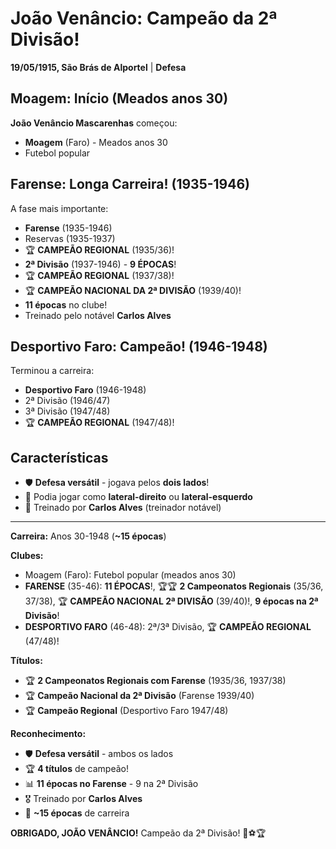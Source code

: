 # João Venâncio: Campeão da 2ª Divisão!

**19/05/1915, São Brás de Alportel** | **Defesa**

## Moagem: Início (Meados anos 30)

**João Venâncio Mascarenhas** começou:
- **Moagem** (Faro) - Meados anos 30
- Futebol popular

## Farense: Longa Carreira! (1935-1946)

A fase mais importante:
- **Farense** (1935-1946)
- Reservas (1935-1937)
- 🏆 **CAMPEÃO REGIONAL** (1935/36)!
- **2ª Divisão** (1937-1946) - **9 ÉPOCAS**!
- 🏆 **CAMPEÃO REGIONAL** (1937/38)!
- 🏆 **CAMPEÃO NACIONAL DA 2ª DIVISÃO** (1939/40)!
- **11 épocas** no clube!
- Treinado pelo notável **Carlos Alves**

## Desportivo Faro: Campeão! (1946-1948)

Terminou a carreira:
- **Desportivo Faro** (1946-1948)
- 2ª Divisão (1946/47)
- 3ª Divisão (1947/48)
- 🏆 **CAMPEÃO REGIONAL** (1947/48)!

## Características

- 🛡️ **Defesa versátil** - jogava pelos **dois lados**!
- 🎯 Podia jogar como **lateral-direito** ou **lateral-esquerdo**
- 🦁 Treinado por **Carlos Alves** (treinador notável)

---

**Carreira:** Anos 30-1948 (**~15 épocas**)

**Clubes:**
- Moagem (Faro): Futebol popular (meados anos 30)
- **FARENSE** (35-46): **11 ÉPOCAS**!, 🏆🏆 **2 Campeonatos Regionais** (35/36, 37/38), 🏆 **CAMPEÃO NACIONAL 2ª DIVISÃO** (39/40)!, **9 épocas na 2ª Divisão**!
- **DESPORTIVO FARO** (46-48): 2ª/3ª Divisão, 🏆 **CAMPEÃO REGIONAL** (47/48)!

**Títulos:**
- 🏆 **2 Campeonatos Regionais com Farense** (1935/36, 1937/38)
- 🏆 **Campeão Nacional da 2ª Divisão** (Farense 1939/40)
- 🏆 **Campeão Regional** (Desportivo Faro 1947/48)

**Reconhecimento:**
- 🛡️ **Defesa versátil** - ambos os lados
- 🏆 **4 títulos** de campeão!
- 📊 **11 épocas no Farense** - 9 na 2ª Divisão
- 🎖️ Treinado por **Carlos Alves**
- 🦁 **~15 épocas** de carreira

**OBRIGADO, JOÃO VENÂNCIO!** Campeão da 2ª Divisão! 🦁⚽🏆
